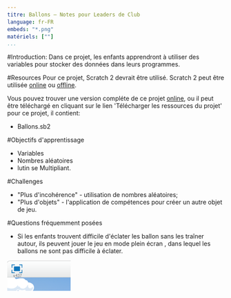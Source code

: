 ```yaml
---
titre: Ballons — Notes pour Leaders de Club
language: fr-FR
embeds: "*.png"
matériels: [""]
...
```


#Introduction:
Dans ce projet, les enfants apprendront à utiliser des variables pour stocker des données dans leurs programmes.

#Resources
Pour ce projet, Scratch 2 devrait être utilisé. Scratch 2 peut être utilisée <a href="http://scratch.mit.edu/projects/editor/">online</a> ou <a href="http://scratch.mit.edu/scratch2download/">offline</a>.

Vous pouvez trouver une version compléte de ce projet <a href="http://scratch.mit.edu/projects/26745384/#editor">online</a>, ou il peut être téléchargé en cliquant sur le lien 'Télécharger les ressources du projet' pour ce projet, il contient:

+ Ballons.sb2

#Objectifs d'apprentissage
+ Variables
+ Nombres aléatoires
+ lutin se Multipliant.

#Challenges
+ "Plus d'incohérence" - utilisation de nombres aléatoires;
+ "Plus d'objets" - l'application de compétences pour créer un autre objet de jeu.

#Questions fréquemment posées
+ Si les enfants trouvent difficile d'éclater les ballon sans les traîner autour, ils peuvent jouer le jeu en mode plein écran , dans lequel les ballons ne sont pas difficile à éclater.

![screenshot](balloons-fullscreen.png)